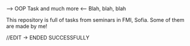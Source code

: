 --> OOP Task and much more <-- Blah, blah, blah

This repository is full of tasks from seminars in FMI, Sofia.
Some of them are made by me!

//EDIT -> ENDED SUCCESSFULLY
